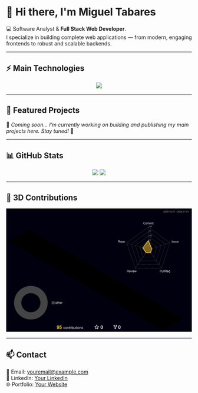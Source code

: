 # 👋 Hi there, I'm Miguel Tabares  

💻 Software Analyst & **Full Stack Web Developer**.  
I specialize in building complete web applications — from modern, engaging frontends to robust and scalable backends.  

---

## ⚡ Main Technologies  
<p align="center">
  <img src="https://skillicons.dev/icons?i=js,ts,html,css,react,nodejs,express,mysql,git,github,docker,azure" />
</p>

---

## 📌 Featured Projects  

🚧 *Coming soon... I’m currently working on building and publishing my main projects here. Stay tuned!* 🚀  

---

## 📊 GitHub Stats  

<p align="center">
  <img src="https://github-readme-stats.vercel.app/api?username=TU_USUARIO&show_icons=true&theme=tokyonight" height="165"/>
  <img src="https://github-readme-stats.vercel.app/api/top-langs/?username=TU_USUARIO&layout=compact&theme=tokyonight" height="165"/>
</p>

---

## 🐉 3D Contributions  
<p align="center">
  <img src="./profile-3d-contrib/profile-night-rainbow.svg" width="600" alt="3D contributions"/>
</p>

---

## 📫 Contact  
📧 Email: [youremail@example.com](mailto:youremail@example.com)  
💼 LinkedIn: [Your LinkedIn](https://co.linkedin.com/in/miguel-tabares-334988356)  
🌐 Portfolio: [Your Website](https://yourwebsite.com)  
